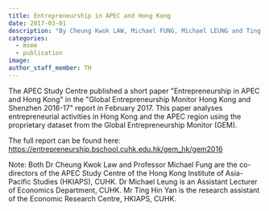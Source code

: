 ```yaml
---
title: Entrepreneurship in APEC and Hong Kong
date: 2017-03-01
description: "By Cheung Kwok LAW, Michael FUNG, Michael LEUNG and Ting Hin YAN"
categories:
  - msme
  - publication
image:
author_staff_member: TH
---
```


The APEC Study Centre published a short paper "Entrepreneurship in APEC and Hong Kong" in the "Global Entrepreneurship Monitor Hong Kong and Shenzhen 2016-17" report in February 2017. This paper analyses entrepreneurial activities in Hong Kong and the APEC region using the proprietary dataset from the Global Entrepreneurship Monitor (GEM).

The full report can be found here: <https://entrepreneurship.bschool.cuhk.edu.hk/gem_hk/gem2016>

Note: Both Dr Cheung Kwok Law and Professor Michael Fung are the co-directors of the APEC Study Centre of the Hong Kong Institute of Asia-Pacific Studies (HKIAPS), CUHK. Dr Michael Leung is an Assistant Lecturer of Economics Department, CUHK. Mr Ting Hin Yan is the research assistant of the Economic Research Centre, HKIAPS, CUHK.
